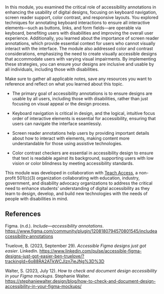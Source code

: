 In this module, you examined the critical role of accessibility annotations in enhancing the usability of digital designs, focusing on keyboard navigation, screen reader support, color contrast, and responsive layouts. You explored techniques for annotating keyboard interactions to ensure all interactive elements—such as buttons, links, and form fields—are operable via keyboard, benefiting users with disabilities and improving the overall user experience. Additionally, you learned about the importance of screen reader annotations, which provide essential context for users who cannot visually interact with the interface. The module also addressed color and contrast considerations, emphasizing the need to create visually accessible designs that accommodate users with varying visual impairments. By implementing these strategies, you can ensure your designs are inclusive and usable by all individuals, including those with disabilities.

Make sure to gather all applicable notes, save any resources you want to reference and reflect on what you learned about this topic.

- The primary goal of accessibility annotations is to ensure designs are usable by all users, including those with disabilities, rather than just focusing on visual appeal or the design process.

- Keyboard navigation is critical in design, and the logical, intuitive focus order of interactive elements is essential for accessibility, ensuring that users can navigate the interface seamlessly.

- Screen reader annotations help users by providing important details about how to interact with elements, making content more understandable for those using assistive technologies.

- Color contrast checkers are essential in accessibility design to ensure that text is readable against its background, supporting users with low vision or color blindness by meeting accessibility standards.

This module was developed in collaboration with [Teach Access](https://teachaccess.org/), a non-profit 501(c)(3) organization collaborating with education, industry, government, and disability advocacy organizations to address the critical need to enhance students’ understanding of digital accessibility as they learn to design, develop, and build new technologies with the needs of people with disabilities in mind.

## References

Figma. (n.d.). *Include—accessibility annotations*. https://www.figma.com/community/plugin/1208180794570801545/includeaccessibility-annotations

Truelove, B. (2023, September 29). *Accessible Figma designs just got easier*. LinkedIn. https://www.linkedin.com/pulse/accessible-figma-designs-just-got-easier-ben-truelove/?trackingId=6o88RA2ATkWCJlzn7jeJNg%3D%3D

Walter, S. (2023, July 12). *How to check and document design accessibility in your Figma mockups*. Stephanie Walter. https://stephaniewalter.design/blog/how-to-check-and-document-design-accessibility-in-your-figma-mockups/
